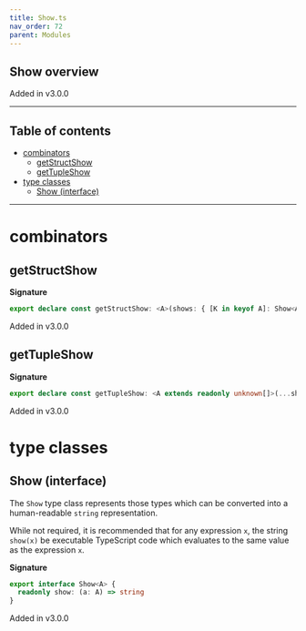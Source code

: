 ```yaml
---
title: Show.ts
nav_order: 72
parent: Modules
---
```


## Show overview

Added in v3.0.0

---

<h2 class="text-delta">Table of contents</h2>

- [combinators](#combinators)
  - [getStructShow](#getstructshow)
  - [getTupleShow](#gettupleshow)
- [type classes](#type-classes)
  - [Show (interface)](#show-interface)

---

# combinators

## getStructShow

**Signature**

```ts
export declare const getStructShow: <A>(shows: { [K in keyof A]: Show<A[K]> }) => Show<A>
```

Added in v3.0.0

## getTupleShow

**Signature**

```ts
export declare const getTupleShow: <A extends readonly unknown[]>(...shows: { [K in keyof A]: Show<A[K]> }) => Show<A>
```

Added in v3.0.0

# type classes

## Show (interface)

The `Show` type class represents those types which can be converted into
a human-readable `string` representation.

While not required, it is recommended that for any expression `x`, the
string `show(x)` be executable TypeScript code which evaluates to the same
value as the expression `x`.

**Signature**

```ts
export interface Show<A> {
  readonly show: (a: A) => string
}
```

Added in v3.0.0

